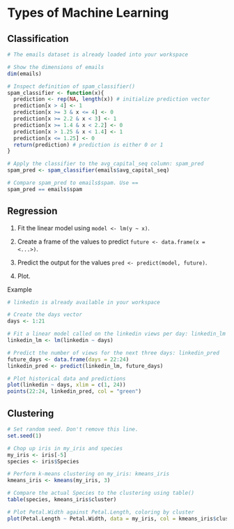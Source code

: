 # Types of Machine Learning

## Classification

```R
# The emails dataset is already loaded into your workspace

# Show the dimensions of emails
dim(emails)

# Inspect definition of spam_classifier()
spam_classifier <- function(x){
  prediction <- rep(NA, length(x)) # initialize prediction vector
  prediction[x > 4] <- 1
  prediction[x >= 3 & x <= 4] <- 0
  prediction[x >= 2.2 & x < 3] <- 1
  prediction[x >= 1.4 & x < 2.2] <- 0
  prediction[x > 1.25 & x < 1.4] <- 1
  prediction[x <= 1.25] <- 0
  return(prediction) # prediction is either 0 or 1
}

# Apply the classifier to the avg_capital_seq column: spam_pred
spam_pred <- spam_classifier(emails$avg_capital_seq)

# Compare spam_pred to emails$spam. Use ==
spam_pred == emails$spam
```

## Regression

1. Fit the linear model using `model <- lm(y ~ x)`.

2. Create a frame of the values to predict `future <- data.frame(x = <...>)`.

3. Predict the output for the values `pred <- predict(model, future)`.

4. Plot.

Example

```R
# linkedin is already available in your workspace

# Create the days vector
days <- 1:21

# Fit a linear model called on the linkedin views per day: linkedin_lm
linkedin_lm <- lm(linkedin ~ days)

# Predict the number of views for the next three days: linkedin_pred
future_days <- data.frame(days = 22:24)
linkedin_pred <- predict(linkedin_lm, future_days)

# Plot historical data and predictions
plot(linkedin ~ days, xlim = c(1, 24))
points(22:24, linkedin_pred, col = "green")
```


## Clustering

```R
# Set random seed. Don't remove this line.
set.seed(1)

# Chop up iris in my_iris and species
my_iris <- iris[-5]
species <- iris$Species

# Perform k-means clustering on my_iris: kmeans_iris
kmeans_iris <- kmeans(my_iris, 3)

# Compare the actual Species to the clustering using table()
table(species, kmeans_iris$cluster)

# Plot Petal.Width against Petal.Length, coloring by cluster
plot(Petal.Length ~ Petal.Width, data = my_iris, col = kmeans_iris$cluster)
```
